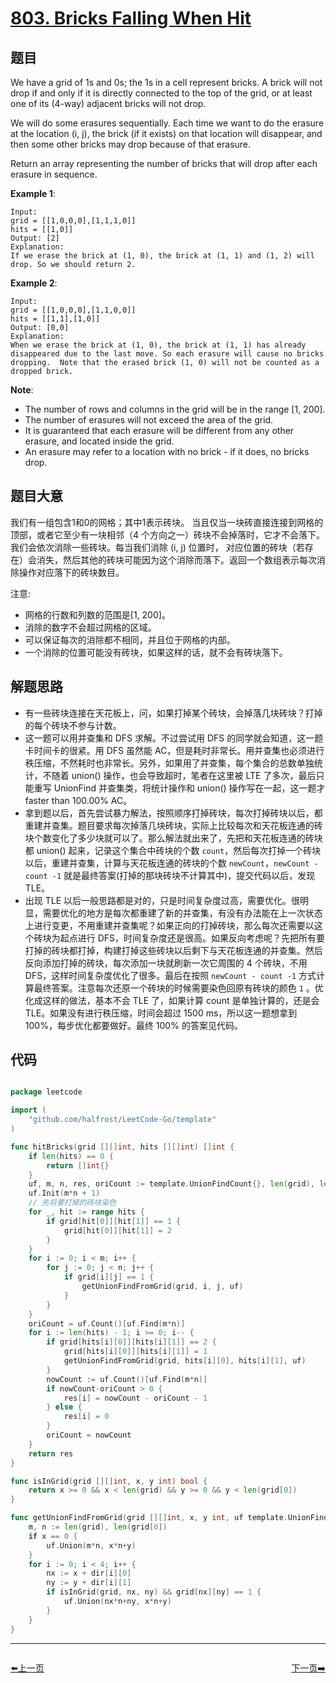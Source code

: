 # [803. Bricks Falling When Hit](https://leetcode.com/problems/bricks-falling-when-hit/)


## 题目

We have a grid of 1s and 0s; the 1s in a cell represent bricks. A brick will not drop if and only if it is directly connected to the top of the grid, or at least one of its (4-way) adjacent bricks will not drop.

We will do some erasures sequentially. Each time we want to do the erasure at the location (i, j), the brick (if it exists) on that location will disappear, and then some other bricks may drop because of that erasure.

Return an array representing the number of bricks that will drop after each erasure in sequence.

**Example 1**:

    Input: 
    grid = [[1,0,0,0],[1,1,1,0]]
    hits = [[1,0]]
    Output: [2]
    Explanation: 
    If we erase the brick at (1, 0), the brick at (1, 1) and (1, 2) will drop. So we should return 2.

**Example 2**:

    Input: 
    grid = [[1,0,0,0],[1,1,0,0]]
    hits = [[1,1],[1,0]]
    Output: [0,0]
    Explanation: 
    When we erase the brick at (1, 0), the brick at (1, 1) has already disappeared due to the last move. So each erasure will cause no bricks dropping.  Note that the erased brick (1, 0) will not be counted as a dropped brick.

**Note**:

- The number of rows and columns in the grid will be in the range [1, 200].
- The number of erasures will not exceed the area of the grid.
- It is guaranteed that each erasure will be different from any other erasure, and located inside the grid.
- An erasure may refer to a location with no brick - if it does, no bricks drop.


## 题目大意

我们有一组包含1和0的网格；其中1表示砖块。 当且仅当一块砖直接连接到网格的顶部，或者它至少有一块相邻（4 个方向之一）砖块不会掉落时，它才不会落下。我们会依次消除一些砖块。每当我们消除 (i, j) 位置时， 对应位置的砖块（若存在）会消失，然后其他的砖块可能因为这个消除而落下。返回一个数组表示每次消除操作对应落下的砖块数目。


注意:

- 网格的行数和列数的范围是[1, 200]。
- 消除的数字不会超过网格的区域。
- 可以保证每次的消除都不相同，并且位于网格的内部。
- 一个消除的位置可能没有砖块，如果这样的话，就不会有砖块落下。



## 解题思路


- 有一些砖块连接在天花板上，问，如果打掉某个砖块，会掉落几块砖块？打掉的每个砖块不参与计数。
- 这一题可以用并查集和 DFS 求解。不过尝试用 DFS 的同学就会知道，这一题卡时间卡的很紧。用 DFS 虽然能 AC，但是耗时非常长。用并查集也必须进行秩压缩，不然耗时也非常长。另外，如果用了并查集，每个集合的总数单独统计，不随着 union() 操作，也会导致超时，笔者在这里被 LTE 了多次，最后只能重写 UnionFind 并查集类，将统计操作和 union() 操作写在一起，这一题才 faster than 100.00% AC。
- 拿到题以后，首先尝试暴力解法，按照顺序打掉砖块，每次打掉砖块以后，都重建并查集。题目要求每次掉落几块砖块，实际上比较每次和天花板连通的砖块个数变化了多少块就可以了。那么解法就出来了，先把和天花板连通的砖块都 union() 起来，记录这个集合中砖块的个数 `count`，然后每次打掉一个砖块以后，重建并查集，计算与天花板连通的砖块的个数 `newCount`，`newCount - count -1` 就是最终答案(打掉的那块砖块不计算其中)，提交代码以后，发现 TLE。
- 出现 TLE 以后一般思路都是对的，只是时间复杂度过高，需要优化。很明显，需要优化的地方是每次都重建了新的并查集，有没有办法能在上一次状态上进行变更，不用重建并查集呢？如果正向的打掉砖块，那么每次还需要以这个砖块为起点进行 DFS，时间复杂度还是很高。如果反向考虑呢？先把所有要打掉的砖块都打掉，构建打掉这些砖块以后剩下与天花板连通的并查集。然后反向添加打掉的砖块，每次添加一块就刷新一次它周围的 4 个砖块，不用 DFS，这样时间复杂度优化了很多。最后在按照 `newCount - count -1` 方式计算最终答案。注意每次还原一个砖块的时候需要染色回原有砖块的颜色 `1` 。优化成这样的做法，基本不会 TLE 了，如果计算 count 是单独计算的，还是会 TLE。如果没有进行秩压缩，时间会超过 1500 ms，所以这一题想拿到 100%，每步优化都要做好。最终 100% 的答案见代码。


## 代码

```go

package leetcode

import (
	"github.com/halfrost/LeetCode-Go/template"
)

func hitBricks(grid [][]int, hits [][]int) []int {
	if len(hits) == 0 {
		return []int{}
	}
	uf, m, n, res, oriCount := template.UnionFindCount{}, len(grid), len(grid[0]), make([]int, len(hits)), 0
	uf.Init(m*n + 1)
	// 先将要打掉的砖块染色
	for _, hit := range hits {
		if grid[hit[0]][hit[1]] == 1 {
			grid[hit[0]][hit[1]] = 2
		}
	}
	for i := 0; i < m; i++ {
		for j := 0; j < n; j++ {
			if grid[i][j] == 1 {
				getUnionFindFromGrid(grid, i, j, uf)
			}
		}
	}
	oriCount = uf.Count()[uf.Find(m*n)]
	for i := len(hits) - 1; i >= 0; i-- {
		if grid[hits[i][0]][hits[i][1]] == 2 {
			grid[hits[i][0]][hits[i][1]] = 1
			getUnionFindFromGrid(grid, hits[i][0], hits[i][1], uf)
		}
		nowCount := uf.Count()[uf.Find(m*n)]
		if nowCount-oriCount > 0 {
			res[i] = nowCount - oriCount - 1
		} else {
			res[i] = 0
		}
		oriCount = nowCount
	}
	return res
}

func isInGrid(grid [][]int, x, y int) bool {
	return x >= 0 && x < len(grid) && y >= 0 && y < len(grid[0])
}

func getUnionFindFromGrid(grid [][]int, x, y int, uf template.UnionFindCount) {
	m, n := len(grid), len(grid[0])
	if x == 0 {
		uf.Union(m*n, x*n+y)
	}
	for i := 0; i < 4; i++ {
		nx := x + dir[i][0]
		ny := y + dir[i][1]
		if isInGrid(grid, nx, ny) && grid[nx][ny] == 1 {
			uf.Union(nx*n+ny, x*n+y)
		}
	}
}

```


----------------------------------------------
<div style="display: flex;justify-content: space-between;align-items: center;">
<p><a href="https://books.halfrost.com/leetcode/ChapterFour/0800~0899/0802.Find-Eventual-Safe-States/">⬅️上一页</a></p>
<p><a href="https://books.halfrost.com/leetcode/ChapterFour/0800~0899/0811.Subdomain-Visit-Count/">下一页➡️</a></p>
</div>
